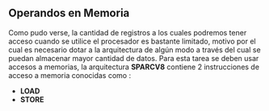 ## Operandos en Memoria

Como pudo verse, la cantidad de registros a los cuales podremos tener acceso cuando se utilice el procesador es bastante limitado, motivo por el cual es necesario dotar a la arquitectura de algún modo a través del cual se puedan almacenar mayor cantidad de datos. Para esta tarea se deben usar accesos a memorias, la arquitectura __SPARCV8__ contiene 2 instrucciones de acceso a memoria conocidas como :

* **LOAD**
* **STORE**
